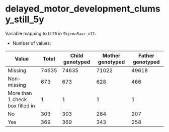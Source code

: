 # delayed_motor_development_clumsy_still_5y
Variable mapping to `LL78` in `Skjema5aar_v12`.
- Number of values:

| Value | Total | Child genotyped | Mother genotyped | Father genotyped |
| ----- | ----- | --------------- | ---------------- | ---------------- |
| Missing | 74635 | 74635 | 71022 | 49618 |
| Non-missing | 673 | 673 | 628 | 466 |
| More than 1 check box filled in | 1 | 1 | 1 |1 |
| No | 303 | 303 | 284 |207 |
| Yes | 369 | 369 | 343 |258 |




